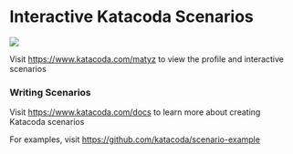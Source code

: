 # Interactive Katacoda Scenarios

[![](http://shields.katacoda.com/katacoda/matyz/count.svg)](https://www.katacoda.com/matyz "Get your profile on Katacoda.com")

Visit https://www.katacoda.com/matyz to view the profile and interactive scenarios

### Writing Scenarios
Visit https://www.katacoda.com/docs to learn more about creating Katacoda scenarios

For examples, visit https://github.com/katacoda/scenario-example
